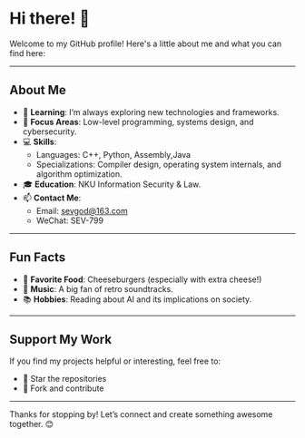 # Hi there! 👋

Welcome to my GitHub profile! Here's a little about me and what you can find here:

---

## About Me

- 🌱 **Learning**: I’m always exploring new technologies and frameworks.
- 🎯 **Focus Areas**: Low-level programming, systems design, and cybersecurity.
- 💻 **Skills**:
  - Languages: C++, Python, Assembly,Java
  - Specializations: Compiler design, operating system internals, and algorithm optimization.
- 🎓 **Education**: NKU Information Security & Law.
- 📫 **Contact Me**:
  - Email: [sevgod@163.com](mailto:sevgod@163.com)
  - WeChat: SEV-799
---

## Fun Facts

- 🍔 **Favorite Food**: Cheeseburgers (especially with extra cheese!)
- 🎵 **Music**: A big fan of retro soundtracks.
- 📚 **Hobbies**: Reading about AI and its implications on society.

---

## Support My Work

If you find my projects helpful or interesting, feel free to:

- 🌟 Star the repositories
- 🍴 Fork and contribute

---

Thanks for stopping by! Let’s connect and create something awesome together. 😊


